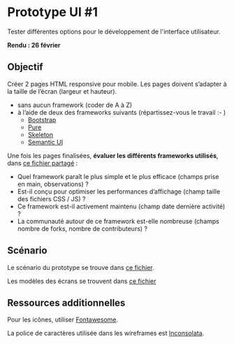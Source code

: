 # Prototype UI #1

Tester différentes options pour le développement de l'interface utilisateur.

**Rendu : 26 février**

## Objectif 
Créer 2 pages HTML responsive pour mobile. Les pages doivent s’adapter à la taille de l’écran (largeur et hauteur). 
- sans aucun framework (coder de A à Z)
- à l’aide de deux des frameworks suivants (répartissez-vous le travail :- )
  - [Bootstrap](https://github.com/twbs/bootstrap)
  - [Pure](https://github.com/yahoo/pure/)
  - [Skeleton](https://github.com/dhg/Skeleton/)
  - [Semantic UI](https://github.com/Semantic-Org/Semantic-UI)


Une fois les pages finalisées, **évaluer les différents frameworks utilisés**, dans [ce fichier partagé](https://docs.google.com/spreadsheets/d/1PLk_t06cJYFFnptmJ9iQJ29lL3RLZevWsyzgfyRBBQc/edit?usp=sharing) : 
- Quel framework paraît le plus simple et le plus efficace (champs prise en main, observations) ? 
- Est-il conçu pour optimiser les performances d’affichage (champ taille des fichiers CSS / JS) ? 
- Ce framework est-il activement maintenu (champ date dernière activité) ? 
- La communauté autour de ce framework est-elle nombreuse (champs nombre de forks, nombre de contributeurs) ?

## Scénario

Le scénario du prototype se trouve dans [ce fichier](https://docs.google.com/document/d/1N3NaKMUiCJS_-DgGGsoD5R0v-mlfQ_1gTBNmtPmP8b0/edit?usp=sharing).

Les modèles des écrans se trouvent dans [ce fichier](https://drive.google.com/file/d/0B7qmEPqr-TdkeW9FMF8xNTlZbXM/view?usp=sharing)

## Ressources additionnelles

Pour les icônes, utiliser [Fontawesome](https://github.com/FortAwesome/Font-Awesome).

La police de caractères utilisée dans les wireframes est [Inconsolata](https://www.google.com/fonts#UsePlace:use/Collection:Inconsolata).
